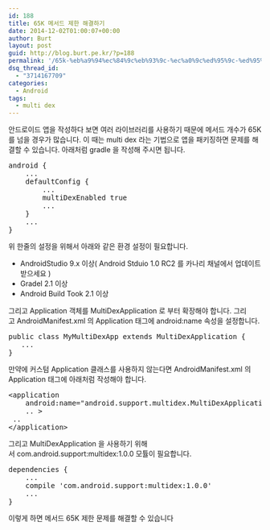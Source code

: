 ```yaml
---
id: 188
title: 65K 메서드 제한 해결하기
date: 2014-12-02T01:00:07+00:00
author: Burt
layout: post
guid: http://blog.burt.pe.kr/?p=188
permalink: '/65k-%eb%a9%94%ec%84%9c%eb%93%9c-%ec%a0%9c%ed%95%9c-%ed%95%b4%ea%b2%b0%ed%95%98%ea%b8%b0/'
dsq_thread_id:
  - "3714167709"
categories:
  - Android
tags:
  - multi dex
---
```

안드로이드 앱을 작성하다 보면 여러 라이브러리를 사용하기 때문에 메서드 개수가 65K를 넘을 경우가 많습니다. 이 때는 multi dex 라는 기법으로 앱을 패키징하면 문제를 해결할 수 있습니다. 아래처럼 gradle 을 작성해 주시면 됩니다.<!--more-->

<pre class="lang:default decode:true">android {
    ...
    defaultConfig {
        ...
        multiDexEnabled true
        ...
    }
    ...
}</pre>

위 한줄의 설정을 위해서 아래와 같은 환경 설정이 필요합니다.

  * AndroidStudio 9.x 이상( Android Stduio 1.0 RC2 를 카나리 채널에서 업데이트 받으세요 )
  * Gradel 2.1 이상
  * Android Build Took 2.1 이상

그리고 Application 객체를 MultiDexApplication 로 부터 확장해야 합니다. 그리고 AndroidManifest.xml 의 Application 태그에 android:name 속성을 설정합니다.

<pre class="lang:default decode:true ">public class MyMultiDexApp extends MultiDexApplication {
   ... 
}</pre>

만약에 커스텀 Application 클래스를 사용하지 않는다면 AndroidManifest.xml 의 Application 태그에 아래처럼 작성해야 합니다.

<pre class="lang:default decode:true">&lt;application
    android:name="android.support.multidex.MultiDexApplication"
    .. &gt;
 ..
&lt;/application&gt;</pre>

그리고 MultiDexApplication 을 사용하기 위해서 com.android.support:multidex:1.0.0 모튤이 필요합니다.

<pre class="lang:default decode:true ">dependencies {
    ...
    compile 'com.android.support:multidex:1.0.0'
    ...
}</pre>

이렇게 하면 메서드 65K 제한 문제를 해결할 수 있습니다